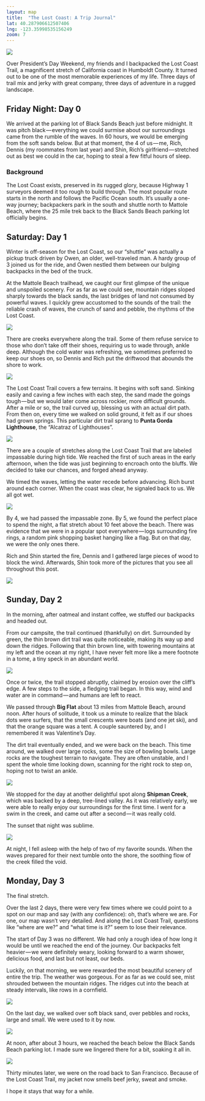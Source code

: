 ```yaml
---
layout: map
title:  "The Lost Coast: A Trip Journal"
lat: 40.287906612507406
lng: -123.35998535156249
zoom: 7
---
```


<div id="cover-image">
  <img class="image-full" src="{{ '/assets/img/lct/lct.jpg' | prepend: site.baseurl }}">
</div>

Over President’s Day Weekend, my friends and I backpacked the Lost Coast Trail, a magnificent stretch of California coast in Humboldt County. It turned out to be one of the most memorable experiences of my life. Three days of trail mix and jerky with great company, three days of adventure in a rugged landscape.


## Friday Night: Day 0
<section id='day-0'>
<p>We arrived at the parking lot of Black Sands Beach just before midnight. It was pitch black — everything we could surmise about our surroundings came from the rumble of the waves. In 60 hours, we would be emerging from the soft sands below. But at that moment, the 4 of us — me, Rich, Dennis (my roommates from last year) and Shin, Rich’s girlfriend — stretched out as best we could in the car, hoping to steal a few fitful hours of sleep.
</p>
</section>

### Background
<section id='background-section'>
<p>
The Lost Coast exists, preserved in its rugged glory, because Highway 1 surveyors deemed it too rough to build through. The most popular route starts in the north and follows the Pacific Ocean south. It’s usually a one-way journey; backpackers park in the south and shuttle north to Mattole Beach, where the 25 mile trek back to the Black Sands Beach parking lot officially begins.
</p>
</section>

## Saturday: Day 1

Winter is off-season for the Lost Coast, so our “shuttle” was actually a pickup truck driven by Owen, an older, well-traveled man. A hardy group of 3 joined us for the ride, and Owen nestled them between our bulging backpacks in the bed of the truck. 

At the Mattole Beach trailhead, we caught our first glimpse of the unique and unspoiled scenery. For as far as we could see, mountain ridges sloped sharply towards the black sands, the last bridges of land not consumed by powerful waves. I quickly grew accustomed to the sounds of the trail: the reliable crash of waves, the crunch of sand and pebble, the rhythms of the Lost Coast.

<div class="point">
  <img class="image-full" src="{{ '/assets/img/lct/first_steps.jpg' | prepend: site.baseurl }}">
</div>

There are creeks everywhere along the trail. Some of them refuse service to those who don’t take off their shoes, requiring us to wade through, ankle deep. Although the cold water was refreshing, we sometimes preferred to keep our shoes on, so Dennis and Rich put the driftwood that abounds the shore to work.

<div class="point">
  <img class="image-full" src="{{ '/assets/img/lct/driftwood.jpg' | prepend: site.baseurl }}">
</div>

The Lost Coast Trail covers a few terrains. It begins with soft sand. Sinking easily and caving a few inches with each step, the sand made the goings tough — but we would later come across rockier, more difficult grounds. After a mile or so, the trail curved up, blessing us with an actual dirt path. From then on, every time we walked on solid ground, it felt as if our shoes had grown springs. This particular dirt trail sprang to **Punta Gorda Lighthouse**, the “Alcatraz of Lighthouses”.

<div class="point" id="lighthouse">
  <img class="image-full" src="{{ '/assets/img/lct/lighthouse.jpg' | prepend: site.baseurl }}">
</div>

There are a couple of stretches along the Lost Coast Trail that are labeled impassable during high tide. We reached the first of such areas in the early afternoon, when the tide was just beginning to encroach onto the bluffs. We decided to take our chances, and forged ahead anyway.

We timed the waves, letting the water recede before advancing. Rich burst around each corner. When the coast was clear, he signaled back to us. We all got wet.

<div class="point">
  <img class="image-full" src="{{ '/assets/img/lct/tide.jpg' | prepend: site.baseurl }}">
</div>

By 4, we had passed the impassable zone. By 5, we found the perfect place to spend the night, a flat stretch about 10 feet above the beach. There was evidence that we were in a popular spot everywhere — logs surrounding fire rings, a random pink shopping basket hanging like a flag. But on that day, we were the only ones there.

Rich and Shin started the fire, Dennis and I gathered large pieces of wood to block the wind. Afterwards, Shin took more of the pictures that you see all throughout this post.

<div class="point">
  <img class="image-full" src="{{ '/assets/img/lct/camp_day1.jpg' | prepend: site.baseurl }}">
</div>

## Sunday, Day 2

In the morning, after oatmeal and instant coffee, we stuffed our backpacks and headed out.

From our campsite, the trail continued (thankfully) on dirt. Surrounded by green, the thin brown dirt trail was quite noticeable, making its way up and down the ridges. Following that thin brown line, with towering mountains at my left and the ocean at my right, I have never felt more like a mere footnote in a tome, a tiny speck in an abundant world.

<div class="point">
  <img class="image-full" src="{{ '/assets/img/lct/day2_trail.jpg' | prepend: site.baseurl }}">
</div>

Once or twice, the trail stopped abruptly, claimed by erosion over the cliff’s edge. A few steps to the side, a fledging trail began. In this way, wind and water are in command — and humans are left to react.

<div class="point">
<p>
We passed through <b>Big Flat</b> about 13 miles from Mattole Beach, around noon. After hours of solitude, it took us a minute to realize that the black dots were surfers, that the small crescents were boats (and one jet ski), and that the orange square was a tent. A couple sauntered by, and I remembered it was Valentine’s Day.
</p>
</div>

The dirt trail eventually ended, and we were back on the beach. This time around, we walked over large rocks, some the size of bowling bowls. Large rocks are the toughest terrain to navigate. They are often unstable, and I spent the whole time looking down, scanning for the right rock to step on, hoping not to twist an ankle.

<div class="point">
  <img class="image-full" src="{{ '/assets/img/lct/rocks.jpg' | prepend: site.baseurl }}">
</div>

We stopped for the day at another delightful spot along **Shipman Creek**, which was backed by a deep, tree-lined valley. As it was relatively early, we were able to really enjoy our surroundings for the first time. I went for a swim in the creek, and came out after a second — it was really cold.

The sunset that night was sublime.

<div class="point">
  <img class="image-full" src="{{ '/assets/img/lct/sunset.jpg' | prepend: site.baseurl }}">
</div>

At night, I fell asleep with the help of two of my favorite sounds. When the waves prepared for their next tumble onto the shore, the soothing flow of the creek filled the void.

## Monday, Day 3

The final stretch.

Over the last 2 days, there were very few times where we could point to a spot on our map and say (with any confidence): oh, that’s where we are. For one, our map wasn’t very detailed. And along the Lost Coast Trail, questions like “where are we?” and “what time is it?” seem to lose their relevance.

The start of Day 3 was no different. We had only a rough idea of how long it would be until we reached the end of the journey. Our backpacks felt heavier — we were definitely weary, looking forward to a warm shower, delicious food, and last but not least, our beds.

Luckily, on that morning, we were rewarded the most beautiful scenery of entire the trip. The weather was gorgeous. For as far as we could see, mist shrouded between the mountain ridges. The ridges cut into the beach at steady intervals, like rows in a cornfield.

<div class="point">
  <img class="image-full" src="{{ '/assets/img/lct/day3.jpg' | prepend: site.baseurl }}">
</div>

On the last day, we walked over soft black sand, over pebbles and rocks, large and small. We were used to it by now.

<div class="point">
  <img class="image-full" src="{{ '/assets/img/lct/four.jpg' | prepend: site.baseurl }}">
</div>

At noon, after about 3 hours, we reached the beach below the Black Sands Beach parking lot. I made sure we lingered there for a bit, soaking it all in.

<div class="point">
  <img class="image-full" src="{{ '/assets/img/lct/last_moment.jpg' | prepend: site.baseurl }}">
</div>

Thirty minutes later, we were on the road back to San Francisco. Because of the Lost Coast Trail, my jacket now smells beef jerky, sweat and smoke.

I hope it stays that way for a while.

